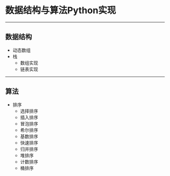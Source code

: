 # 数据结构与算法Python实现
---
## 数据结构
- 动态数组
- 栈
    - 数组实现
    - 链表实现
---
## 算法
- 排序
    - 选择排序
    - 插入排序
    - 冒泡排序
    - 希尔排序
    - 基数排序
    - 快速排序
    - 归并排序
    - 堆排序
    - 计数排序
    - 桶排序
